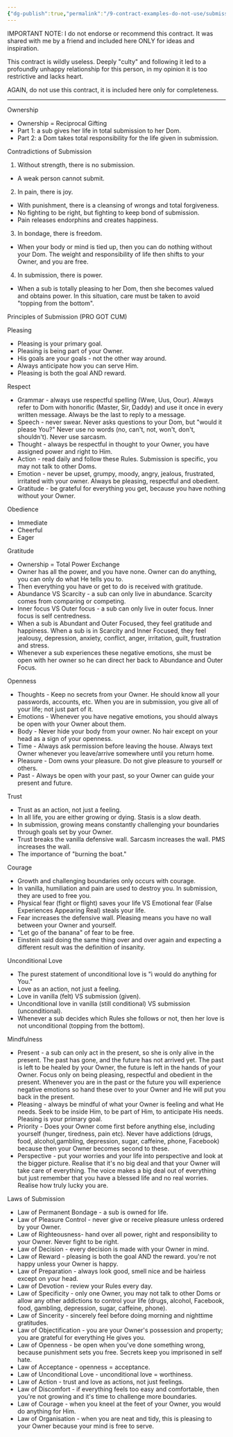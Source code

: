 ```yaml
---
{"dg-publish":true,"permalink":"/9-contract-examples-do-not-use/submission-document/"}
---
```



IMPORTANT NOTE: I do not endorse or recommend this contract. It was shared with me by a friend and included here ONLY for ideas and inspiration. 

This contract is wildly useless. Deeply "culty" and following it led to a profoundly unhappy relationship for this person, in my opinion it is too restrictive and lacks heart.

AGAIN, do not use this contract, it is included here only for completeness.

---

Ownership

- Ownership = Reciprocal Gifting
- Part 1: a sub gives her life in total submission to her Dom.
- Part 2: a Dom takes total responsibility for the life given in submission.

Contradictions of Submission

1. Without strength, there is no submission.
- A weak person cannot submit.
2. In pain, there is joy.
- With punishment, there is a cleansing of wrongs and total forgiveness.
- No fighting to be right, but fighting to keep bond of submission.
- Pain releases endorphins and creates happiness.
3. In bondage, there is freedom.
- When your body or mind is tied up, then you can do nothing without your Dom. The weight and responsibility of life then shifts to your Owner, and you are free.
4. In submission, there is power.
- When a sub is totally pleasing to her Dom, then she becomes valued and obtains power. In this situation, care must be taken to avoid "topping from the bottom".

Principles of Submission (PRO GOT CUM)

Pleasing

- Pleasing is your primary goal.
- Pleasing is being part of your Owner.
- His goals are your goals - not the other way around.
- Always anticipate how you can serve Him.
- Pleasing is both the goal AND reward.

Respect

- Grammar - always use respectful spelling (Wwe, Uus, Oour). Always refer to Dom with honorific (Master, Sir, Daddy) and use it once in every written message. Always be the last to reply to a message.
- Speech - never swear. Never asks questions to your Dom, but "would it please You?" Never use no words (no, can't, not, won't, don't, shouldn't). Never use sarcasm.
- Thought - always be respectful in thought to your Owner, you have assigned power and right to Him.
- Action - read daily and follow these Rules. Submission is specific, you may not talk to other Doms.
- Emotion - never be upset, grumpy, moody, angry, jealous, frustrated, irritated with your owner. Always be pleasing, respectful and obedient.
- Gratitude - be grateful for everything you get, because you have nothing without your Owner.

Obedience

- Immediate
- Cheerful
- Eager


Gratitude

- Ownership = Total Power Exchange
- Owner has all the power, and you have none. Owner can do anything, you can only do what He tells you to.
- Then everything you have or get to do is received with gratitude.
- Abundance VS Scarcity - a sub can only live in abundance. Scarcity comes from comparing or competing.
- Inner focus VS Outer focus - a sub can only live in outer focus. Inner focus is self centredness.
- When a sub is Abundant and Outer Focused, they feel gratitude and happiness. When a sub is in Scarcity and Inner Focused, they feel jealousy, depression, anxiety, conflict, anger, irritation, guilt, frustration and stress.
- Whenever a sub experiences these negative emotions, she must be open with her owner so he can direct her back to Abundance and Outer Focus.

Openness

- Thoughts - Keep no secrets from your Owner. He should know all your passwords, accounts, etc. When you are in submission, you give all of your life; not just part of it.
- Emotions - Whenever you have negative emotions, you should always be open with your Owner about them.
- Body - Never hide your body from your owner. No hair except on your head as a sign of your openness.
- Time - Always ask permission before leaving the house. Always text Owner whenever you leave/arrive somewhere until you return home.
- Pleasure - Dom owns your pleasure. Do not give pleasure to yourself or others.
- Past - Always be open with your past, so your Owner can guide your present and future.

Trust

- Trust as an action, not just a feeling.
- In all life, you are either growing or dying. Stasis is a slow death.
- In submission, growing means constantly challenging your boundaries through goals set by your Owner.
- Trust breaks the vanilla defensive wall. Sarcasm increases the wall. PMS increases the wall.
- The importance of "burning the boat."

Courage

- Growth and challenging boundaries only occurs with courage.
- In vanilla, humiliation and pain are used to destroy you. In submission, they are used to free you.
- Physical fear (fight or flight) saves your life VS Emotional fear (False Experiences Appearing Real) steals your life.
- Fear increases the defensive wall. Pleasing means you have no wall between your Owner and yourself.
- "Let go of the banana" of fear to be free.
- Einstein said doing the same thing over and over again and expecting a different result was the definition of insanity.

Unconditional Love

- The purest statement of unconditional love is "ì would do anything for You."
- Love as an action, not just a feeling.
- Love in vanilla (felt) VS submission (given).
- Unconditional love in vanilla (still conditional) VS submission (unconditional).
- Whenever a sub decides which Rules she follows or not, then her love is not unconditional (topping from the bottom).

Mindfulness

- Present - a sub can only act in the present, so she is only alive in the present. The past has gone, and the future has not arrived yet. The past is left to be healed by your Owner, the future is left in the hands of your Owner. Focus only on being pleasing, respectful and obedient in the present. Whenever you are in the past or the future you will experience negative emotions so hand these over to your Owner and He will put you back in the present.
- Pleasing - always be mindful of what your Owner is feeling and what He needs. Seek to be inside Him, to be part of Him, to anticipate His needs. Pleasing is your primary goal.
- Priority - Does your Owner come first before anything else, including yourself (hunger, tiredness, pain etc). Never have addictions (drugs, food, alcohol,gambling, depression, sugar, caffeine, phone, Facebook) because then your Owner becomes second to these.
- Perspective - put your worries and your life into perspective and look at the bigger picture. Realise that it's no big deal and that your Owner will take care of everything. The voice makes a big deal out of everything but just remember that you have a blessed life and no real worries. Realise how truly lucky you are.

Laws of Submission

- Law of Permanent Bondage - a sub is owned for life.
- Law of Pleasure Control - never give or receive pleasure unless ordered by your Owner.
- Law of Righteousness- hand over all power, right and responsibility to your Owner. Never fight to be right.
- Law of Decision - every decision is made with your Owner in mind.
- Law of Reward - pleasing is both the goal AND the reward. you're not happy unless your Owner is happy.
- Law of Preparation - always look good, smell nice and be hairless except on your head.
- Law of Devotion - review your Rules every day.
- Law of Specificity - only one Owner, you may not talk to other Doms or allow any other addictions to control your life (drugs, alcohol, Facebook, food, gambling, depression, sugar, caffeine, phone).
- Law of Sincerity - sincerely feel before doing morning and nighttime gratitudes.
- Law of Objectification - you are your Owner's possession and property; you are grateful for everything He gives you.
- Law of Openness - be open when you've done something wrong, because punishment sets you free. Secrets keep you imprisoned in self hate.
- Law of Acceptance - openness = acceptance.
- Law of Unconditional Love - unconditional love = worthiness.
- Law of Action - trust and love as actions, not just feelings.
- Law of Discomfort - if everything feels too easy and comfortable, then you're not growing and it's time to challenge more boundaries.
- Law of Courage - when you kneel at the feet of your Owner, you would do anything for Him.
- Law of Organisation - when you are neat and tidy, this is pleasing to your Owner because your mind is free to serve.


